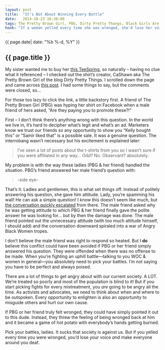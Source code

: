```yaml
---
layout: post
title:  "It's Not About Winning Every Battle"
date:   2014-10-23 16:38:00
tags: The Pretty Brown Girl, PBG, Dirty Pretty Thangs, Black Girls Are Magic, feminism, WOC
hook: "If a woman yelled every time she was wronged, she'd lose her voice <em>and</em> make everyone around her deaf."
---
```


<time> {{ page.date| date: "%b %-d, %Y" }} </time>

## {{ page.title }}

My sister wanted me to buy her [this TeeSpring][teespring], so naturally – having no clue what it referenced – I checked out the shirt’s creator, CaShawn aka The Pretty Brown Girl of the blog Dirty Pretty Things. I scrolled down the page and came across [this post][PBG-post]. I had some things to say, but the comments were closed, so…

For those too lazy to click the link, a little backstory first. A friend of The Pretty Brown Girl (PBG) was hyping her shirt on Facebook when a male friend of hers asked, “Are they paying you to promote these?!”

First – I don’t think there’s anything wrong with this question. In the world we live in, it’s hard to decipher what’s legit and what’s an ad. Marketers know we trust our friends so any opportunity to show you “Kelly bought this” or “Samir liked that” is a possible sale. It was a genuine question. The interrobang wasn’t necessary but his excitement is explained later: 

>I’ve seen a lot of posts about the t-shirts from you 
>so I wasn’t sure if you were affiliated in any way…
>Odd? No. Observant? absolutely.

My problem is with the way these ladies (PBG & her friend) handled the situation. PBG’s friend answered her male friend’s question with:

>-side eye-

That’s it. Ladies and gentlemen, this is what set things off. Instead of politely answering his question, she gave him attitude. Lady, you’re spamming his wall! He can ask a simple question! I know this doesn’t seem like much, but [the conversation quickly escalated][fb-post] from there. The male friend asked why he was getting attitude to which PBG & her friend finally gave the polite answer he was looking for… but by then the damage was done. The male friend pointed out the unnecessary attitude (with too much attitude himself, I should add) and the conversation downward spiraled into a war of Angry Black Women tropes. 

I don’t believe the male friend was right to respond so heated. But I **do** believe this conflict could have been avoided if PBG or her friend simply answered his question. They were offended when there was no offense to be made. When you’re fighting an uphill battle—talking to you WOC & women in general—you absolutely need to pick your battles. I’m not saying you have to be perfect and always poised.

There are a lot of things to get angry about with our current society. A LOT. We’re treated so poorly and most of the population is blind to it! But if you start picking fights for every mistreatment, you _are_ going to be angry all the time. As activists and advocates, we need to think about when and where to be outspoken. Every opportunity to enlighten is also an opportunity to misguide others and hurt our own cause. 

If PBG or her friend truly felt wronged, they could have simply pointed it out to this dude. Instead, they threw the feeling of being wronged back at him and it became a game of hot potato with everybody’s hands getting burned.

Pick your battles, ladies. It sucks that society is against us. But if you yelled every time you were wronged, you’d lose your voice _and_ make everyone around you deaf. 

[teespring]: http://teespring.com/blackgirlmagic3#mobile_description
[PBG-post]: http://www.dirtyprettythangs.com/2014/03/17/a-hint-of-spice-is-always-nice/ 
[fb-post]: http://www.dirtyprettythangs.com/2014/03/17/a-hint-of-spice-is-always-nice/